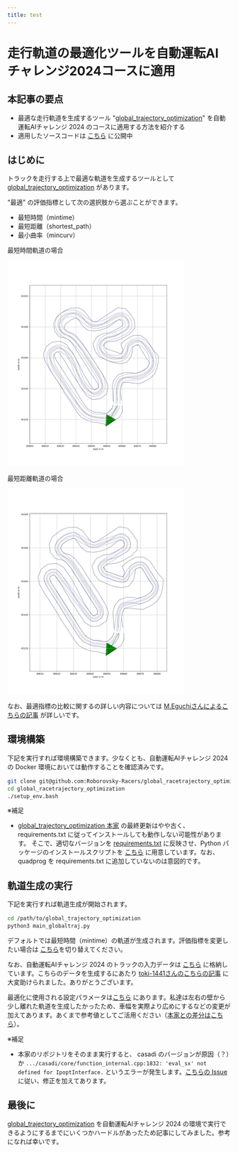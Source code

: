 ```yaml
---
title: test
---
```


# 走行軌道の最適化ツールを自動運転AIチャレンジ2024コースに適用

## 本記事の要点

* 最適な走行軌道を生成するツール "[global_trajectory_optimization](https://github.com/TUMFTM/global_racetrajectory_optimization)" を自動運転AIチャレンジ 2024 のコースに適用する方法を紹介する
* 適用したソースコードは [こちら](https://github.com/Roborovsky-Racers/global_racetrajectory_optimization/tree/master) に公開中

## はじめに

トラックを走行する上で最適な軌道を生成するツールとして [global_trajectory_optimization](https://github.com/TUMFTM/global_racetrajectory_optimization) があります。

"最適" の評価指標として次の選択肢から選ぶことができます。
* 最短時間（mintime）
* 最短距離（shortest_path）
* 最小曲率（mincurv）

最短時間軌道の場合

<img src="https://github.com/Roborovsky-Racers/RoborovskyNote/blob/main/AutomotiveAIChallenge/2024/.images/global_trajectory_optimization/mintime.png?raw=true" width="400px"/>

最短距離軌道の場合

<img src="https://github.com/Roborovsky-Racers/RoborovskyNote/blob/main/AutomotiveAIChallenge/2024/.images/global_trajectory_optimization/shortest.png?raw=true" width="400px" />

なお、最適指標の比較に関するの詳しい内容については [M.Eguchiさんによるこちらの記事](https://zenn.dev/tamago117/articles/b021d2fcb875cc) が詳しいです。

## 環境構築

下記を実行すれば環境構築できます。少なくとも、自動運転AIチャレンジ 2024 の Docker 環境においては動作することを確認済みです。
```bash
git clone git@github.com:Roborovsky-Racers/global_racetrajectory_optimization.git
cd global_racetrajectory_optimization
./setup_env.bash
```

※補足
- [global_trajectory_optimization 本家](https://github.com/TUMFTM/global_racetrajectory_optimization) の最終更新はやや古く、 requirements.txt に従ってインストールしても動作しない可能性があります。
そこで、適切なバージョンを [requirements.txt](https://github.com/Roborovsky-Racers/global_racetrajectory_optimization/blob/master/requirements.txt) に反映させ、Python パッケージのインストールスクリプトを [こちら](https://github.com/Roborovsky-Racers/global_racetrajectory_optimization/blob/master/setup_env.bash) に用意しています。なお、 quadprog を requirements.txt に追加していないのは意図的です。


## 軌道生成の実行

下記を実行すれば軌道生成が開始されます。
```bash
cd /path/to/global_trajectory_optimization
python3 main_globaltraj.py
```

デフォルトでは最短時間（mintime）の軌道が生成されます。評価指標を変更したい場合は [こちら](https://github.com/Roborovsky-Racers/global_racetrajectory_optimization/blob/master/main_globaltraj.py#L60)を切り替えてください。


なお、自動運転AIチャレンジ 2024 のトラックの入力データは [こちら](https://github.com/Roborovsky-Racers/global_racetrajectory_optimization/blob/master/inputs/tracks/aic_2024.csv) に格納しています。こちらのデータを生成するにあたり [toki-1441さんのこちらの記事](https://qiita.com/toki-1441/items/615d781e3a20edf22cda) に大変助けられました。ありがとうございます。


最適化に使用される設定パラメータは[こちら](https://github.com/Roborovsky-Racers/global_racetrajectory_optimization/blob/master/params/racecar.ini) にあります。私達は左右の壁から少し離れた軌道を生成したかったため、車幅を実際より広めにするなどの変更が加えてあります。あくまで参考値としてご活用ください（[本家との差分はこちら](https://github.com/Roborovsky-Racers/global_racetrajectory_optimization/commit/6ca9c96f59bc73e3c38530e67c0212eaa6bdbd25)）。

※補足
- 本家のリポジトリをそのまま実行すると、 casadi のバージョンが原因（？）か `.../casadi/core/function_internal.cpp:1832: 'eval_sx' not defined for IpoptInterface.` というエラーが発生します。[こちらの Issue](https://github.com/TUMFTM/global_racetrajectory_optimization/issues/10) に従い、修正を加えてあります。


## 最後に
[global_trajectory_optimization](https://github.com/TUMFTM/global_racetrajectory_optimization) を自動運転AIチャレンジ 2024 の環境で実行できるようにするまでにいくつかハードルがあったため記事にしてみました。参考になれば幸いです。